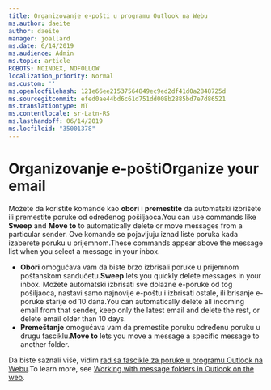```yaml
---
title: Organizovanje e-pošti u programu Outlook na Webu
ms.author: daeite
author: daeite
manager: joallard
ms.date: 6/14/2019
ms.audience: Admin
ms.topic: article
ROBOTS: NOINDEX, NOFOLLOW
localization_priority: Normal
ms.custom: ''
ms.openlocfilehash: 121e66ee21537564849ec9ed2df41d0a2848725d
ms.sourcegitcommit: efed0ae44bd6c61d751dd008b2885bd7e7d86521
ms.translationtype: MT
ms.contentlocale: sr-Latn-RS
ms.lasthandoff: 06/14/2019
ms.locfileid: "35001378"
---
```

# <a name="organize-your-email"></a><span data-ttu-id="90235-102">Organizovanje e-pošti</span><span class="sxs-lookup"><span data-stu-id="90235-102">Organize your email</span></span>

<span data-ttu-id="90235-103">Možete da koristite komande kao **obori** i **premestite** da automatski izbrišete ili premestite poruke od određenog pošiljaoca.</span><span class="sxs-lookup"><span data-stu-id="90235-103">You can use commands like **Sweep** and **Move to** to automatically delete or move messages from a particular sender.</span></span> <span data-ttu-id="90235-104">Ove komande se pojavljuju iznad liste poruka kada izaberete poruku u prijemnom.</span><span class="sxs-lookup"><span data-stu-id="90235-104">These commands appear above the message list when you select a message in your inbox.</span></span>

- <span data-ttu-id="90235-105">**Obori** omogućava vam da biste brzo izbrisali poruke u prijemnom poštanskom sandučetu.</span><span class="sxs-lookup"><span data-stu-id="90235-105">**Sweep** lets you quickly delete messages in your inbox.</span></span> <span data-ttu-id="90235-106">Možete automatski izbrisati sve dolazne e-poruke od tog pošiljaoca, nastavi samo najnovije e-poštu i izbrisati ostale, ili brisanje e-poruke starije od 10 dana.</span><span class="sxs-lookup"><span data-stu-id="90235-106">You can automatically delete all incoming email from that sender, keep only the latest email and delete the rest, or delete email older than 10 days.</span></span>
- <span data-ttu-id="90235-107">**Premeštanje** omogućava vam da premestite poruku određenu poruku u drugu fasciklu.</span><span class="sxs-lookup"><span data-stu-id="90235-107">**Move to** lets you move a message a specific message to another folder.</span></span>

<span data-ttu-id="90235-108">Da biste saznali više, vidim [rad sa fascikle za poruke u programu Outlook na Webu](https://support.office.com/article/ae0f10d6-54e7-4f29-acd3-78cdc3fdcb9f).</span><span class="sxs-lookup"><span data-stu-id="90235-108">To learn more, see [Working with message folders in Outlook on the web](https://support.office.com/article/ae0f10d6-54e7-4f29-acd3-78cdc3fdcb9f).</span></span>